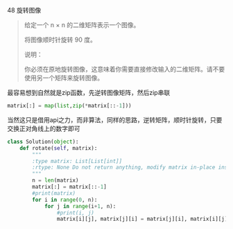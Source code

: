 48 旋转图像

> 给定一个 n × n 的二维矩阵表示一个图像。
>
> 将图像顺时针旋转 90 度。
>
> 说明：
>
> 你必须在原地旋转图像，这意味着你需要直接修改输入的二维矩阵。请不要使用另一个矩阵来旋转图像。
>

最容易想到自然就是zip函数，先逆转图像矩阵，然后zip串联

```python
matrix[:] = map(list,zip(*matrix[::-1]))
```

当然这只是借用api之力，而非算法，同样的思路，逆转矩阵，顺时针旋转，只要交换正对角线上的数字即可

```python
class Solution(object):
    def rotate(self, matrix):
        """
        :type matrix: List[List[int]]
        :rtype: None Do not return anything, modify matrix in-place instead.
        """
        n = len(matrix)
        matrix[:] = matrix[::-1]
        #print(matrix)
        for i in range(0, n):
            for j in range(i+1, n):
                #print(i, j)
                matrix[i][j], matrix[j][i] = matrix[j][i], matrix[i][j]

```

